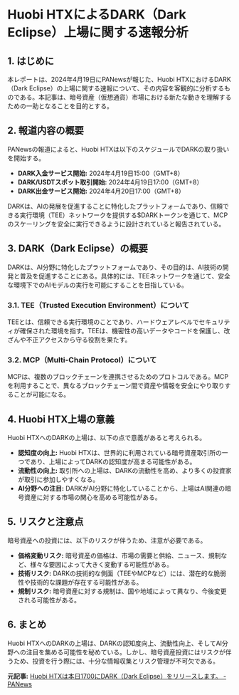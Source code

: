 # Huobi HTXによるDARK（Dark Eclipse）上場に関する速報分析

## 1. はじめに

本レポートは、2024年4月19日にPANewsが報じた、Huobi HTXにおけるDARK（Dark Eclipse）の上場に関する速報について、その内容を客観的に分析するものである。本記事は、暗号資産（仮想通貨）市場における新たな動きを理解するための一助となることを目的とする。

## 2. 報道内容の概要

PANewsの報道によると、Huobi HTXは以下のスケジュールでDARKの取り扱いを開始する。

* **DARK入金サービス開始:** 2024年4月19日15:00（GMT+8）
* **DARK/USDTスポット取引開始:** 2024年4月19日17:00（GMT+8）
* **DARK出金サービス開始:** 2024年4月20日17:00（GMT+8）

DARKは、AIの発展を促進することに特化したプラットフォームであり、信頼できる実行環境（TEE）ネットワークを提供する$DARKトークンを通じて、MCPのスケーリングを安全に実行できるように設計されていると報告されている。

## 3. DARK（Dark Eclipse）の概要

DARKは、AI分野に特化したプラットフォームであり、その目的は、AI技術の開発と普及を促進することにある。具体的には、TEEネットワークを通じて、安全な環境下でのAIモデルの実行を可能にすることを目指している。

### 3.1. TEE（Trusted Execution Environment）について

TEEとは、信頼できる実行環境のことであり、ハードウェアレベルでセキュリティが確保された環境を指す。TEEは、機密性の高いデータやコードを保護し、改ざんや不正アクセスから守る役割を果たす。

### 3.2. MCP（Multi-Chain Protocol）について

MCPは、複数のブロックチェーンを連携させるためのプロトコルである。MCPを利用することで、異なるブロックチェーン間で資産や情報を安全にやり取りすることが可能になる。

## 4. Huobi HTX上場の意義

Huobi HTXへのDARKの上場は、以下の点で意義があると考えられる。

* **認知度の向上:** Huobi HTXは、世界的に利用されている暗号資産取引所の一つであり、上場によってDARKの認知度が高まる可能性がある。
* **流動性の向上:** 取引所への上場は、DARKの流動性を高め、より多くの投資家が取引に参加しやすくなる。
* **AI分野への注目:** DARKがAI分野に特化していることから、上場はAI関連の暗号資産に対する市場の関心を高める可能性がある。

## 5. リスクと注意点

暗号資産への投資には、以下のリスクが伴うため、注意が必要である。

* **価格変動リスク:** 暗号資産の価格は、市場の需要と供給、ニュース、規制など、様々な要因によって大きく変動する可能性がある。
* **技術リスク:** DARKの技術的な側面（TEEやMCPなど）には、潜在的な脆弱性や技術的な課題が存在する可能性がある。
* **規制リスク:** 暗号資産に対する規制は、国や地域によって異なり、今後変更される可能性がある。

## 6. まとめ

Huobi HTXへのDARKの上場は、DARKの認知度向上、流動性向上、そしてAI分野への注目を集める可能性を秘めている。しかし、暗号資産投資にはリスクが伴うため、投資を行う際には、十分な情報収集とリスク管理が不可欠である。



**元記事:** [Huobi HTXは本日1700にDARK（Dark Eclipse）をリリースします。 - PANews](https://www.panewslab.com/jp/articledetails/fz3mwgk8.html)